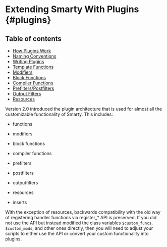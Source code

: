 Extending Smarty With Plugins {#plugins}
=============================

## Table of contents

- [How Plugins Work](./plugins/plugins-howto.md)
- [Naming Conventions](./plugins/plugins-naming-conventions.md) 
- [Writing Plugins](./plugins/plugins-writing.md) 
- [Template Functions](./plugins/plugins-functions.md) 
- [Modifiers](./plugins/plugins-modifiers.md)
- [Block Functions](./plugins/plugins-block-functions.md) 
- [Compiler Functions](./plugins/plugins-compiler-functions.md) 
- [Prefilters/Postfilters](./plugins/plugins-prefilters-postfilters.md)
- [Output Filters](./plugins/plugins-outputfilters.md) 
- [Resources](./plugins/plugins-resources.md)

Version 2.0 introduced the plugin architecture that is used for almost
all the customizable functionality of Smarty. This includes:

-   functions

-   modifiers

-   block functions

-   compiler functions

-   prefilters

-   postfilters

-   outputfilters

-   resources

-   inserts

With the exception of resources, backwards compatibility with the old
way of registering handler functions via register\_\* API is preserved.
If you did not use the API but instead modified the class variables
`$custom_funcs`, `$custom_mods`, and other ones directly, then you will
need to adjust your scripts to either use the API or convert your custom
functionality into plugins.
